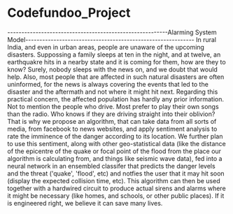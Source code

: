 # Codefundoo_Project
---------------------------------------------------------Alarming System Model------------------------------------------------------------
In rural India, and even in urban areas, people are unaware of the upcoming disasters. Suppossing a family sleeps at ten in the night, and at twelve, an earthquakre hits in a nearby state and it is coming for them, how are they to know? Surely, nobody sleeps with the news on, and we doubt that would help. Also, most people that are affected in such natural disasters are often uninformed, for the news is always covering the events that led to the disaster and the aftermath and not where it might hit next. Regarding this practical concern, the affected population has hardly any prior information. Not to mention the people who drive. Most prefer to play their own songs than the radio. Who knows if they are driving straight into their oblivion?
That is why we propose an algorithm, that can take data from all sorts of media, from facebook to news websites, and apply sentiment analysis to rate the imminence of the danger according to its location. We further plan to use this sentiment, along with other geo-statistical data (like the distance of the epicentre of the quake or focal point of the flood from the place our algorithm is calculating from, and things like seismic wave data), fed into a neural network in an ensembled classifer that predicts the danger levels and the threat ('quake', 'flood', etc) and notfies the user that it may hit soon (display the expected collision time, etc). This algorithm can then be used together with a hardwired circuit to produce actual sirens and alarms where it might be necessary (like homes, and schools, or other public places). If it is engineered right, we believe it can save many lives.
